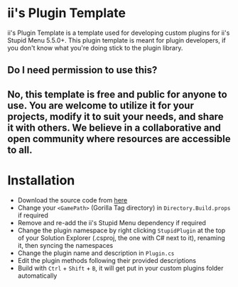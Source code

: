 # ii's Plugin Template
ii's Plugin Template is a template used for developing custom plugins for ii's Stupid Menu 5.5.0+. This plugin template is meant for plugin developers, if you don't know what you're doing stick to the plugin library.

## Do I need permission to use this?
No, this template is free and public for anyone to use. You are welcome to utilize it for your projects, modify it to suit your needs, and share it with others. We believe in a collaborative and open community where resources are accessible to all.
---

# Installation

- Download the source code from [here](https://github.com/iiDk-the-actual/iis.Plugin.Template/releases/latest)
- Change your `<GamePath>` (Gorilla Tag directory) in `Directory.Build.props` if required
- Remove and re-add the ii's Stupid Menu dependency if required
- Change the plugin namespace by right clicking `StupidPlugin` at the top of your Solution Explorer (.csproj, the one with C# next to it), renaming it, then syncing the namespaces 
- Change the plugin name and description in `Plugin.cs`
- Edit the plugin methods following their provided descriptions
- Build with `Ctrl` + `Shift` + `B`, it will get put in your custom plugins folder automatically

